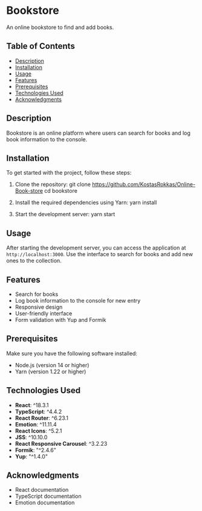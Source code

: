 # Bookstore

An online bookstore to find and add books.

## Table of Contents

- [Description](#description)
- [Installation](#installation)
- [Usage](#usage)
- [Features](#features)
- [Prerequisites](#prerequisites)
- [Technologies Used](#technologies-used)
- [Acknowledgments](#acknowledgments)

## Description

Bookstore is an online platform where users can search for books and log book information to the console.

## Installation

To get started with the project, follow these steps:

1. Clone the repository:
   git clone https://github.com/KostasRokkas/Online-Book-store
   cd bookstore

2. Install the required dependencies using Yarn:
   yarn install

3. Start the development server:
   yarn start

## Usage

After starting the development server, you can access the application at `http://localhost:3000`. Use the interface to search for books and add new ones to the collection.

## Features

- Search for books
- Log book information to the console for new entry
- Responsive design
- User-friendly interface
- Form validation with Yup and Formik

## Prerequisites

Make sure you have the following software installed:

- Node.js (version 14 or higher)
- Yarn (version 1.22 or higher)

## Technologies Used

- **React**: ^18.3.1
- **TypeScript**: ^4.4.2
- **React Router**: ^6.23.1
- **Emotion**: ^11.11.4
- **React Icons**: ^5.2.1
- **JSS**: ^10.10.0
- **React Responsive Carousel**: ^3.2.23
- **Formik**: "^2.4.6"
- **Yup**: "^1.4.0"

## Acknowledgments

- React documentation
- TypeScript documentation
- Emotion documentation
